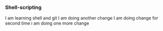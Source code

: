 ### Shell-scripting

I am learning shell and git 
I am doing another change
I am doing change for second time 
i am doing one more change 